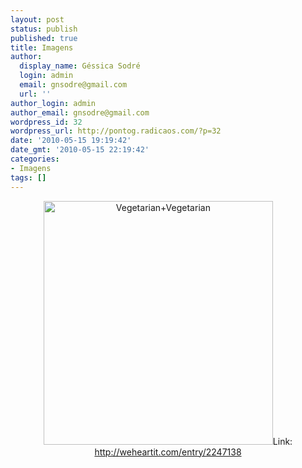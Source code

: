```yaml
---
layout: post
status: publish
published: true
title: Imagens
author:
  display_name: Géssica Sodré
  login: admin
  email: gnsodre@gmail.com
  url: ''
author_login: admin
author_email: gnsodre@gmail.com
wordpress_id: 32
wordpress_url: http://pontog.radicaos.com/?p=32
date: '2010-05-15 19:19:42'
date_gmt: '2010-05-15 22:19:42'
categories:
- Imagens
tags: []
---
```

<p style="text-align: center;"><a href="http://pontog.radicaos.com/wp-content/uploads/2010/05/tumblr_l2fo56cmwa1qzgx5fo1_400_large.jpg"><img class="aligncenter size-full wp-image-31" title="Vegetarian+Vegetarian" src="http://pontog.radicaos.com/wp-content/uploads/2010/05/tumblr_l2fo56cmwa1qzgx5fo1_400_large.jpg" alt="Vegetarian+Vegetarian" width="367" height="390" /></a>Link: <a href="http://weheartit.com/entry/2247138">http://weheartit.com/entry/2247138</a></p>
